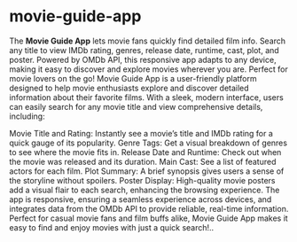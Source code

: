 # movie-guide-app
The **Movie Guide App** lets movie fans quickly find detailed film info. Search any title to view IMDb rating, genres, release date, runtime, cast, plot, and poster. Powered by OMDb API, this responsive app adapts to any device, making it easy to discover and explore movies wherever you are. Perfect for movie lovers on the go!
Movie Guide App is a user-friendly platform designed to help movie enthusiasts explore and discover detailed information about their favorite films. With a sleek, modern interface, users can easily search for any movie title and view comprehensive details, including:

Movie Title and Rating: Instantly see a movie’s title and IMDb rating for a quick gauge of its popularity.
Genre Tags: Get a visual breakdown of genres to see where the movie fits in.
Release Date and Runtime: Check out when the movie was released and its duration.
Main Cast: See a list of featured actors for each film.
Plot Summary: A brief synopsis gives users a sense of the storyline without spoilers.
Poster Display: High-quality movie posters add a visual flair to each search, enhancing the browsing experience.
The app is responsive, ensuring a seamless experience across devices, and integrates data from the OMDb API to provide reliable, real-time information. Perfect for casual movie fans and film buffs alike, Movie Guide App makes it easy to find and enjoy movies with just a quick search!..

